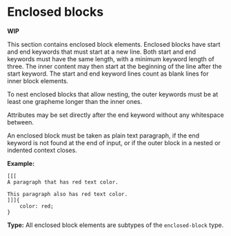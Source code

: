 # Enclosed blocks

**WIP**

This section contains enclosed block elements.
Enclosed blocks have start and end keywords that must start at a new line.
Both start and end keywords must have the same length, with a minimum keyword length of three. 
The inner content may then start at the beginning of the line after the start keyword. The start and end keyword lines count as blank lines for inner block elements.

To nest enclosed blocks that allow nesting, the outer keywords must be at least one grapheme longer than the inner ones.

Attributes may be set directly after the end keyword without any whitespace between.

An enclosed block must be taken as plain text paragraph, if the end keyword is not found at the end of input, or if the outer block in a nested or indented context closes.

**Example:**

```
[[[
A paragraph that has red text color.

This paragraph also has red text color.
]]]{
    color: red;
}
```

**Type:** All enclosed block elements are subtypes of the `enclosed-block` type.
